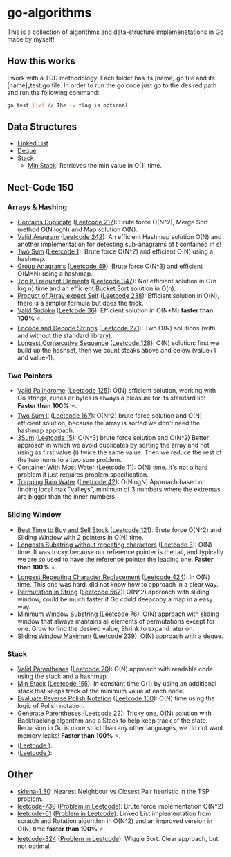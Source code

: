 # go-algorithms
This is a collection of algorithms and data-structure implemenetations in Go made by myself!

## How this works
I work with a TDD methodology. Each folder has its [name].go file and its [name]_test.go file. In order to run the go code just go to the desired path and run the following command:
```bash
go test [-v] // The -v flag is optional
```

## Data Structures
- [Linked List](https://github.com/ggcr/go-algorithms/tree/master/Data-Structures/linked-list)
- [Deque](https://github.com/ggcr/go-algorithms/tree/master/Data-Structures/deque)
- [Stack](https://github.com/ggcr/go-algorithms/tree/master/Data-Structures/stack)
    - [Min Stack](https://github.com/ggcr/go-algorithms/tree/master/Data-Structures/min-stack): Retrieves the min value in O(1) time.

## Neet-Code 150
### Arrays & Hashing
- [Contains Duplicate](https://github.com/ggcr/go-algorithms/tree/master/Array-And-Hashing/contains-duplicate) ([Leetcode 217](https://leetcode.com/problems/contains-duplicate/)): Brute force O(N^2), Merge Sort method O(N logN) and Map solution O(N).
- [Valid Anagram](https://github.com/ggcr/go-algorithms/tree/master/Array-And-Hashing/valid-anagram) ([Leetcode 242](https://leetcode.com/problems/valid-anagram/)): An efficient Hashmap solution O(N) and another implementation for detecting sub-anagrams of t contained in s!
- [Two Sum](https://github.com/ggcr/go-algorithms/tree/master/Array-And-Hashing/two-sum) ([Leetcode 1](https://leetcode.com/problems/two-sum/)): Brute force O(N^2) and efficient O(N) using a hashmap.
- [Group Anagrams](https://github.com/ggcr/go-algorithms/tree/master/Array-And-Hashing/group-anagrams) ([Leetcode 49](https://leetcode.com/problems/group-anagrams/)): Brute force O(N^3) and efficient O(M*N) using a hashmap.
- [Top K Frequent Elements](https://github.com/ggcr/go-algorithms/tree/master/Array-And-Hashing/top-k-frequent-elements) ([Leetcode 347](https://leetcode.com/problems/top-k-frequent-elements)): Not efficient solution in O(n log n) time and an efficient Bucket Sort solution in O(n).
- [Product of Array expect Self](https://github.com/ggcr/go-algorithms/tree/master/Array-And-Hashing/product-of-array-except-self/) ([Leetcode 238](https://leetcode.com/problems/product-of-array-except-self/)): Efficient solution in O(N), there is a simpler formula but does the trick.
- [Valid Sudoku](https://github.com/ggcr/go-algorithms/tree/master/Array-And-Hashing/valid-sudoku) ([Leetcode 36](https://leetcode.com/problems/valid-sudoku)): Efficient solution in O(N*M) **faster than 100%** ⭐.
- [Encode and Decode Strings](https://github.com/ggcr/go-algorithms/tree/master/Array-And-Hashing/encode-decode-strings) ([Leetcode 271](https://leetcode.com/problems/encode-and-decode-strings/)): Two O(N) solutions (with and without the standard library).
- [Longest Consecutive Sequence](https://github.com/ggcr/go-algorithms/tree/master/Array-And-Hashing/longest-consecutive-sequence) ([Leetcode 128](https://leetcode.com/problems/longest-consecutive-sequence/)): O(N) solution: first we build up the hashset, then we count steaks above and below (value+1 and value-1).
### Two Pointers
- [Valid Palindrome](https://github.com/ggcr/go-algorithms/tree/master/Two-Pointers/valid-palyndrome) ([Leetcode 125](https://leetcode.com/problems/valid-palyndrome)): O(N) efficient solution, working with Go strings, runes or bytes is always a pleasure for its standard lib! **Faster than 100%** ⭐.
- [Two Sum II](https://github.com/ggcr/go-algorithms/tree/master/Two-Pointers/two-sum-2) ([Leetcode 167](https://leetcode.com/problems/two-sum-ii-input-array-is-sorted)): O(N^2) brute force solution and O(N) efficient solution, because the array is sorted we don't need the hashmap approach.
- [3Sum](https://github.com/ggcr/go-algorithms/tree/master/Two-Pointers/3Sum) ([Leetcode 15](https://leetcode.com/problems/3sum/)): O(N^3) brute force solution and O(N^2) Better approach in which we avoid duplicates by sorting the array and not using as first value (i) twice the same value. Then we reduce the rest of the two nums to a two sum problem.
- [Container With Most Water](https://github.com/ggcr/go-algorithms/tree/master/Two-Pointers/Container-with-most-water) ([Leetcode 11](https://leetcode.com/problems/container-with-most-water/)): O(N) time. It's not a hard problem it just requires problem specification.
- [Trapping Rain Water](https://github.com/ggcr/go-algorithms/tree/master/Two-Pointers/trapping-rain-water) ([Leetcode 42](https://leetcode.com/problems/trapping-rain-water)): O(NlogN) Approach based on finding local max "valleys", minimum of 3 numbers where the extremas are bigger than the inner numbers.
### Sliding Window
- [Best Time to Buy and Sell Stock](https://github.com/ggcr/go-algorithms/tree/master/Sliding-Window/best-time-to-buy-and-sell-stock) ([Leetcode 121](https://leetcode.com/problems/best-time-to-buy-and-sell-stock/)): Brute force O(N^2) and Sliding Window with 2 pointers in O(N) time. 
- [Longests Substring without repeating characters](https://github.com/ggcr/go-algorithms/tree/master/Sliding-Window/longest-substring-without-repeating-characters) ([Leetcode 3](https://leetcode.com/problems/longest-substring-without-repeating-characters/)): O(N) time. It was tricky because our reference pointer is the tail, and typically we are so used to have the reference pointer the leading one. **Faster than 100%** ⭐.
- [Longest Repeating Character Replacement](https://github.com/ggcr/go-algorithms/tree/master/Sliding-Window/longest-repeating-character-replacement) ([Leetcode 424](https://leetcode.com/problems/longest-repeating-character-replacement/)): In O(N) time. This one was hard, did not know how to approach in a clear way. 
- [Permutation in String](https://github.com/ggcr/go-algorithms/tree/master/Sliding-Window/permutation-in-string) ([Leetcode 567](https://leetcode.com/problems/permutation-in-string/)): O(N^2) approach with sliding window, could be much faster if Go could deepcopy a map in a easy way.
- [Minimum Window Substring](https://github.com/ggcr/go-algorithms/tree/master/Sliding-Window/minimum-window-substring) ([Leetcode 76](https://leetcode.com/problems/minimum-window-substring)): O(N) approach with sliding window that always mantains all elements of permutations except for one. Grow to find the desired value, Shrink to expand later on.
- [Sliding Window Maximum](https://github.com/ggcr/go-algorithms/tree/master/Sliding-Window/sliding-window-maximum) ([Leetcode 239](https://leetcode.com/problems/sliding-window-maximum)): O(N) approach with a deque.
### Stack
- [Valid Parentheses](https://github.com/ggcr/go-algorithms/tree/master/Stack/valid-parentheses) ([Leetcode 20](https://leetcode.com/problems/valid-parentheses)): O(N) approach with readable code using the stack and a hashmap.
- [Min Stack](https://github.com/ggcr/go-algorithms/tree/master/Stack/min-stack) ([Leetcode 155](https://leetcode.com/problems/min-stack)): In constant time O(1) by using an additional stack that keeps track of the minimum value at each node.
- [Evaluate Reverse Polish Notation](https://github.com/ggcr/go-algorithms/tree/master/Stack/evaluate-reverse-polish-notation) ([Leetcode 150](https://leetcode.com/problems/evaluate-reverse-polish-notation)): O(N) time using the logic of Polish notation.
- [Generate Parentheses](https://github.com/ggcr/go-algorithms/tree/master/Stack/generate-parentheses) ([Leetcode 22](https://leetcode.com/problems/generate-parentheses)): Tricky one, O(N) solution with Backtracking algorithm and a Stack to help keep track of the state. Recursion in Go is more strict than any other languages, we do not want memory leaks! **Faster than 100%** ⭐.
- [](https://github.com/ggcr/go-algorithms/tree/master/Stack/) ([Leetcode ](https://leetcode.com/problems/)): 
- [](https://github.com/ggcr/go-algorithms/tree/master/Stack/) ([Leetcode ](https://leetcode.com/problems/)): 

## Other
- [skiena-1.30](https://github.com/ggcr/go-algorithms/tree/master/Other/skiena-1.30): Nearest Neighbour vs Closest Pair heuristic in the TSP problem.  
- [leetcode-739](https://github.com/ggcr/go-algorithms/tree/master/Other/leetcode-739) ([Problem in Leetcode](https://leetcode.com/problems/daily-temperatures/)): Brute force implementation O(N^2)
- [leetcode-61](https://github.com/ggcr/go-algorithms/tree/master/Other/leetcode-61) ([Problem in Leetcode](https://leetcode.com/problems/rotate-list/)): Linked List implementation from scratch and Rotation algorithm in O(N^2) and an improved version in O(N) time **faster than 100%** ⭐.
- [leetcode-324](https://github.com/ggcr/go-algorithms/tree/master/Other/leetcode-324) ([Problem in Leetcode](https://leetcode.com/problems/wiggle-sort-ii/)): Wiggle Sort. Clear approach, but not optimal.

